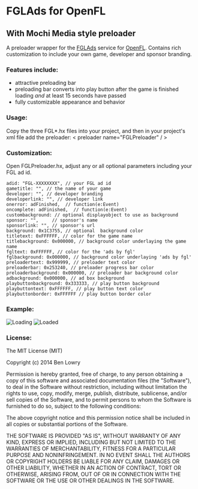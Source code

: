 # FGLAds for OpenFL
## With Mochi Media style preloader

A preloader wrapper for the [FGLAds](http://fgl.com/) service for [OpenFL](http://openfl.org/).  Contains rich customization 
to include your own game, developer and sponsor branding.

### Features include:
- attractive preloading bar
- preloading bar converts into play button after the game is finished loading *and* at least 15 seconds have passed
- fully customizable appearance and behavior

### Usage:
Copy the three FGL*.hx files into your project, and then in your project's xml file add the preloader:
< preloader name="FGLPreloader" / >

### Customization:
Open FGLPreloader.hx, adjust any or all optional parameters including your FGL ad id.

	adid: "FGL-XXXXXXXX", // your FGL ad id
    gametitle: "", // the name of your game
    developer: "", // developer branding
    developerlink: "", // developer link
    onerror: adFinished,  // function(e:Event)
    oncomplete: adFinished,  // function(e:Event)
    custombackground: // optional displayobject to use as background
    sponsor: "",     // sponsor's name
    sponsorlink: "", // sponsor's url
    background: 0x1C3755, // optional  background color
    titletext: 0xFFFFFF, // color for the game name
    titlebackground: 0x000000, // background color underlaying the game name
    fgltext: 0xFFFFFF, // color for the 'ads by fgl'
    fglbackground: 0x000000, // background color underlaying 'ads by fgl'
    preloadertext: 0x999999, // preloader text color
    preloaderbar: 0x253240, // preloader progress bar color
    preloaderbackground: 0x000000, // preloader bar background color
    adbackground: 0x000000, // ad box background
    playbuttonbackground: 0x333333, // play button background
    playbuttontext: 0xFFFFFF, // play button text color
    playbuttonborder: 0xFFFFFF // play button border color

### Example:
![Loading](http://i.imgur.com/wSnBhf4.png)
![Loaded](http://i.imgur.com/b0jmOJR.png)

### License:

The MIT License (MIT)

Copyright (c) 2014 Ben Lowry

Permission is hereby granted, free of charge, to any person obtaining a copy
of this software and associated documentation files (the "Software"), to deal
in the Software without restriction, including without limitation the rights
to use, copy, modify, merge, publish, distribute, sublicense, and/or sell
copies of the Software, and to permit persons to whom the Software is
furnished to do so, subject to the following conditions:

The above copyright notice and this permission notice shall be included in all
copies or substantial portions of the Software.

THE SOFTWARE IS PROVIDED "AS IS", WITHOUT WARRANTY OF ANY KIND, EXPRESS OR
IMPLIED, INCLUDING BUT NOT LIMITED TO THE WARRANTIES OF MERCHANTABILITY,
FITNESS FOR A PARTICULAR PURPOSE AND NONINFRINGEMENT. IN NO EVENT SHALL THE
AUTHORS OR COPYRIGHT HOLDERS BE LIABLE FOR ANY CLAIM, DAMAGES OR OTHER
LIABILITY, WHETHER IN AN ACTION OF CONTRACT, TORT OR OTHERWISE, ARISING FROM,
OUT OF OR IN CONNECTION WITH THE SOFTWARE OR THE USE OR OTHER DEALINGS IN THE
SOFTWARE.